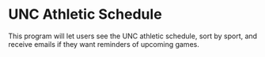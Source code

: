 # UNC Athletic Schedule
This program will let users see the UNC athletic schedule, sort by sport, and receive emails if they want reminders of upcoming games.